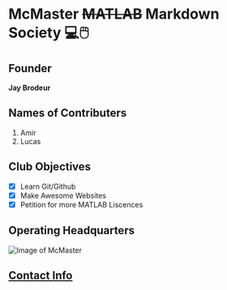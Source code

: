 # McMaster ~~MATLAB~~ Markdown Society :computer::computer_mouse:
## Founder
   **Jay Brodeur**
## Names of Contributers 
1. Amir
2. Lucas

## Club Objectives
- [x] Learn Git/Github
- [x] Make Awesome Websites
- [x] Petition for more MATLAB Liscences

## **Operating Headquarters**
![Image of McMaster](https://s-ec.bstatic.com/images/hotel/max1024x768/896/89669587.jpg)


## [Contact Info](https://www.math.mcmaster.ca/index.php/news/65-/professor/266-childs-aaron.html)

